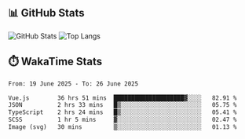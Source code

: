 ## 📊 GitHub Stats
![GitHub Stats](https://github-readme-stats.vercel.app/api?username=fe-brweb&show_icons=true&theme=shades-of-purple)
![Top Langs](https://github-readme-stats.vercel.app/api/top-langs/?username=fe-brweb&layout=compact&theme=shades-of-purple)

## ⏱️ WakaTime Stats
<!--START_SECTION:waka-->

```txt
From: 19 June 2025 - To: 26 June 2025

Vue.js        36 hrs 51 mins  ████████████████████▓░░░░   82.91 %
JSON          2 hrs 33 mins   █▒░░░░░░░░░░░░░░░░░░░░░░░   05.75 %
TypeScript    2 hrs 24 mins   █▒░░░░░░░░░░░░░░░░░░░░░░░   05.41 %
SCSS          1 hr 5 mins     ▓░░░░░░░░░░░░░░░░░░░░░░░░   02.47 %
Image (svg)   30 mins         ▒░░░░░░░░░░░░░░░░░░░░░░░░   01.13 %
```

<!--END_SECTION:waka-->
